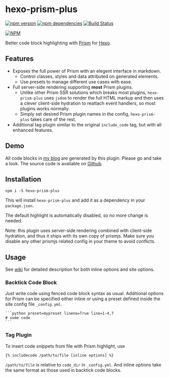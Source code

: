 # hexo-prism-plus

[![npm version](https://badge.fury.io/js/hexo-prism-plus.svg)](https://badge.fury.io/js/hexo-prism-plus)
[![npm dependencies](https://david-dm.org/Aetf/hexo-prism-plus.svg)](https://david-dm.org/Aetf/hexo-prism-plus)
[![Build Status](https://github.com/Aetf/hexo-prism-plus/workflows/Node.js%20CI/badge.svg)](https://github.com/Aetf/hexo-prism-plus/actions?query=workflow%3A"Node.js+CI")

[![NPM](https://nodei.co/npm/hexo-prism-plus.png)](https://npmjs.org/package/hexo-prism-plus)

Better code block highlighting with [Prism](http://prismjs.com/index.html) for [Hexo](https://hexo.io).

## Features

- Exposes the full power of Prism with an elegent interface in markdown.
    * Control classes, styles and data attributed on generated elements.
    * Use presets to manage different use cases with ease.
- Full server-side rendering supporting **most** Prism plugins.
    * Unlike other Prism SSR solutions which breaks most plugins, `hexo-prism-plus` uses `jsdom`
    to render the full HTML markup and then uses a clever client-side hydration to reattach event
    handlers, so most plugins works normally.
    * Simply set desired Prism plugin names in the config, `hexo-prism-plus` takes care of the rest.
- Additional tag plugin similar to the original `include_code` tag, but with all enhanced features.

## Demo

All code blocks in [my blog](https://unlimited-code.works) are generated by this plugin. Please go and take a look.
The source code is available on [Github](https://github.com/Aetf/Aetf.github.io).

## Installation

`npm i -S hexo-prism-plus`

This will install `hexo-prism-plus` and add it as a dependency in your `package.json`.

The default highlight is automatically disabled, so no more change is needed.

Note: this plugin uses server-side rendering combined with client-side hydration, and thus it
ships with its own copy of prismjs. Make sure you disable any other prismjs related config in your
theme to avoid conflicts.

## Usage

See [wiki](https://github.com/Aetf/hexo-prism-plus/wiki/Config-Options) for detailed description for both inline options and site options.

### Backtick Code Block

Just write code using fenced code block syntax as usual.
Additional options for Prism can be specified either inline or using a preset defined inside the site config file `_config.yml`.

    ```python preset=mypreset lineno=True line=1-4,7
    # some code
    ```


### Tag Plugin

To insert code snippets from file with Prism highlight, use

```
{% includecode /path/to/file [inline options] %}
```

`/path/to/file` is relative to `code_dir` in `_config.yml`.
And inline options take the same format as those used in backtick code blocks.
